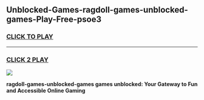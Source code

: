 
## Unblocked-Games-ragdoll-games-unblocked-games-Play-Free-psoe3
<h3>
<a href="https://premium76.site?title=ragdoll-games-unblocked-games&ref=18A">CLICK TO PLAY</a></h3>
<hr>

<h3>
<a href="https://premium76.site?title=ragdoll-games-unblocked-games&ref=18A">CLICK 2 PLAY</a>
  
</h3>

<a href="https://premium76.site?title=ragdoll-games-unblocked-games&ref=18A"><img src="https://clearcache.store/games.png"></a>


**ragdoll-games-unblocked-games games unblocked: Your Gateway to Fun and Accessible Online Gaming**
